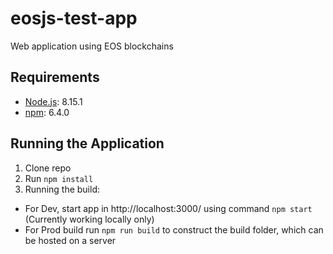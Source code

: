 # eosjs-test-app
Web application using EOS blockchains

## Requirements
- [Node.js](https://nodejs.org/): 8.15.1
- [npm](https://www.npmjs.com/): 6.4.0

## Running the Application
1. Clone repo
2. Run `npm install`
3. Running the build:
  - For Dev, start app in http://localhost:3000/ using command `npm start` (Currently working locally only)
  - For Prod build run `npm run build` to construct the build folder, which can be hosted on a server

